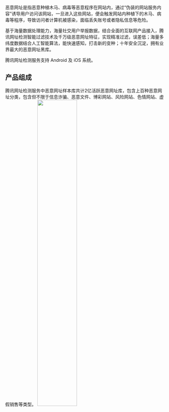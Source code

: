 恶意网址是指恶意种植木马、病毒等恶意程序在网站内，通过“伪装的网站服务内容”诱导用户访问该网站，一旦进入这些网站，便会触发网站内种植下的木马、病毒等程序，导致访问者计算机被感染，面临丢失账号或者隐私信息等危险。

基于海量数据处理能力，海量社交用户举报数据，结合全面的互联网产品接入，腾讯网址检测智能过滤技术及千万级恶意网址特征，实现精准过滤，误差低；海量多纬度数据结合人工智能算法，能快速感知，打击新的变种；十年安全沉淀，拥有业界最大的恶意网址黑库。

腾讯网址检测服务支持 Android 及 iOS 系统。

## 产品组成 
腾讯网址检测服务中恶意网址样本库共计2亿活跃恶意网址库，包含上百种恶意网址分类，包含但不限于信息诈骗、恶意文件、博彩网站、风险网站、色情网站、虚假销售等类型。
<img src="https://qcloudimg.tencent-cloud.cn/raw/20831160f3db7077de215010f674ab5a.jpg" width="50%">
